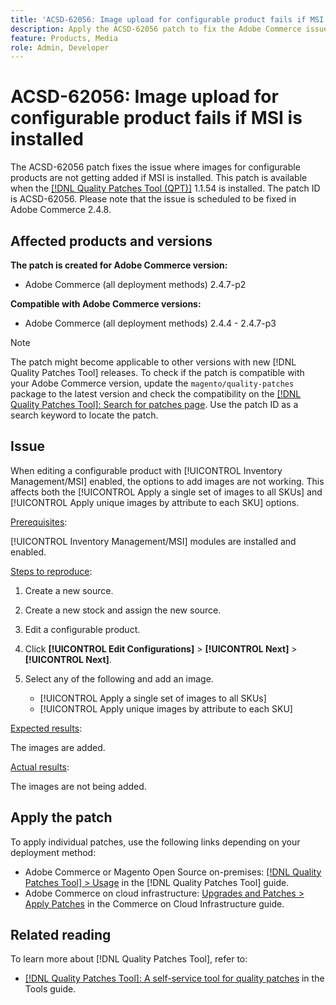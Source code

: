 ```yaml
---
title: 'ACSD-62056: Image upload for configurable product fails if MSI is installed'
description: Apply the ACSD-62056 patch to fix the Adobe Commerce issue where images for configurable products are not getting added if MSI is installed.
feature: Products, Media 
role: Admin, Developer
---
```

# ACSD-62056: Image upload for configurable product fails if MSI is installed 

The ACSD-62056 patch fixes the issue where images for configurable products are not getting added if MSI is installed. This patch is available when the [[!DNL Quality Patches Tool (QPT)]](/help/tools/quality-patches-tool/quality-patches-tool-to-self-serve-quality-patches.md) 1.1.54 is installed. The patch ID is ACSD-62056. Please note that the issue is scheduled to be fixed in Adobe Commerce 2.4.8.

## Affected products and versions

**The patch is created for Adobe Commerce version:**

* Adobe Commerce (all deployment methods) 2.4.7-p2

**Compatible with Adobe Commerce versions:**

* Adobe Commerce (all deployment methods) 2.4.4 - 2.4.7-p3

>[!NOTE]
>
>The patch might become applicable to other versions with new [!DNL Quality Patches Tool] releases. To check if the patch is compatible with your Adobe Commerce version, update the `magento/quality-patches` package to the latest version and check the compatibility on the [[!DNL Quality Patches Tool]: Search for patches page](https://experienceleague.adobe.com/tools/commerce-quality-patches/index.html). Use the patch ID as a search keyword to locate the patch.

## Issue

When editing a configurable product with [!UICONTROL Inventory Management/MSI] enabled, the options to add images are not working. This affects both the [!UICONTROL Apply a single set of images to all SKUs] and [!UICONTROL Apply unique images by attribute to each SKU] options.

<u>Prerequisites</u>:

[!UICONTROL Inventory Management/MSI] modules are installed and enabled.

<u>Steps to reproduce</u>:

1. Create a new source.
1. Create a new stock and assign the new source.
1. Edit a configurable product.
1. Click **[!UICONTROL Edit Configurations]** > **[!UICONTROL Next]** > **[!UICONTROL Next]**.
1. Select any of the following and add an image.

    * [!UICONTROL Apply a single set of images to all SKUs]
    * [!UICONTROL Apply unique images by attribute to each SKU]

<u>Expected results</u>:

The images are added.

<u>Actual results</u>:

The images are not being added.

## Apply the patch

To apply individual patches, use the following links depending on your deployment method:

* Adobe Commerce or Magento Open Source on-premises: [[!DNL Quality Patches Tool] > Usage](/help/tools/quality-patches-tool/usage.md) in the [!DNL Quality Patches Tool] guide.
* Adobe Commerce on cloud infrastructure: [Upgrades and Patches > Apply Patches](https://experienceleague.adobe.com/docs/commerce-cloud-service/user-guide/develop/upgrade/apply-patches.html) in the Commerce on Cloud Infrastructure guide.

## Related reading

To learn more about [!DNL Quality Patches Tool], refer to:

* [[!DNL Quality Patches Tool]: A self-service tool for quality patches](/help/tools/quality-patches-tool/quality-patches-tool-to-self-serve-quality-patches.md) in the Tools guide. 

